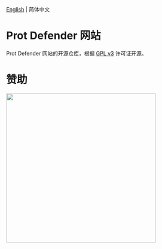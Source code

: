 [English](README.md) | 简体中文

# Prot Defender 网站

Prot Defender 网站的开源仓库，根据 [GPL v3](LICENSE) 许可证开源。


# 赞助
<img src="https://github.com/user-attachments/assets/86e3eeaa-c5f2-415b-8736-3300fea8ccdf" style="width:400px" >

